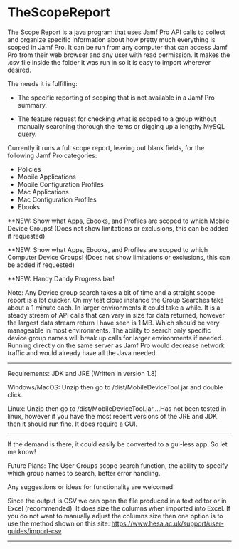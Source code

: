 # TheScopeReport
The Scope Report is a java program that uses Jamf Pro API calls to collect and organize specific information about how pretty much everything is scoped in Jamf Pro. It can be run from any computer that can access Jamf Pro from their web browser and any user with read permission. It makes the .csv file inside the folder it was run in so it is easy to import wherever desired.

The needs it is fulfilling: 

 - The specific reporting of scoping that is not available in a Jamf Pro summary.

 - The feature request for checking what is scoped to a group without manually searching thorough the items or digging up a lengthy MySQL query. 

Currently it runs a full scope report, leaving out blank fields, for the following Jamf Pro categories: 
- Policies
- Mobile Applications
- Mobile Configuration Profiles
- Mac Applications
- Mac Configuration Profiles
- Ebooks

**NEW: Show what Apps, Ebooks, and Profiles are scoped to which Mobile Device Groups! 
      (Does not show limitations or exclusions, this can be added if requested)

**NEW: Show what Apps, Ebooks, and Profiles are scoped to which Computer Device Groups!
      (Does not show limitations or exclusions, this can be added if requested)

**NEW: Handy Dandy Progress bar! 

Note: Any Device group search takes a bit of time and a straight scope report is a lot quicker. On my test cloud instance the Group Searches take about a 1 minute each. In larger environments it could take a while. It is a steady stream of API calls that can vary in size for data returned, however the largest data stream return I have seen is 1 MB. Which should be very manageable in most environments. The ability to search only specific device group names will break up calls for larger environments if needed. Running directly on the same server as Jamf Pro would decrease network traffic and would already have all the Java needed. 

----------------------------------------------------------------------------------------------------

Requirements: JDK and JRE (Written in version 1.8)

Windows/MacOS: Unzip then go to /dist/MobileDeviceTool.jar and double click.

Linux: Unzip then go to /dist/MobileDeviceTool.jar....Has not been tested in linux, however if you have the most recent versions of the JRE and JDK then it should run fine. It does require a GUI. 

-----------------------------------------------------------------------------------------------------

If the demand is there, it could easily be converted to a gui-less app. So let me know!

Future Plans: The User Groups scope search function, the ability to specify which group names to search, better error handling.

Any suggestions or ideas for functionality are welcomed!

Since the output is CSV we can open the file produced in a text editor or in Excel (recommended). It does size the columns when imported into Excel. If you do not want to manually adjust the columns size then one option is to use the method shown on this site: https://www.hesa.ac.uk/support/user-guides/import-csv

________________________________________________________________________________________________________
